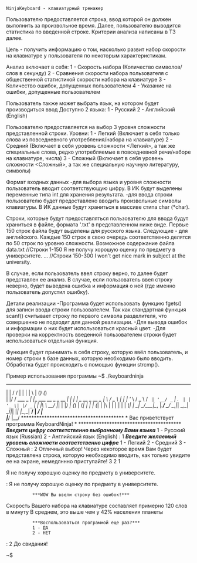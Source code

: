 	NinjaKeyboard - клавиатурный тренажер

Пользователю предоставляется строка, ввод которой он должен выполнить за произвольное время.
Далее, пользователю выводится статистика по введенной строке. Критерии анализа написаны в ТЗ далее.

Цель - получить информацию о том, насколько развит набор скорости на клавиатуре у пользователя по некоторым характеристикам.

Анализ включает в себя:
  1 - Скорость набора (Количество символов/слов в секунду)
  2 - Сравнения скорости набора пользователя с общественной статистикой скорости набора на клавиатуре
  3 - Количество ошибок, допущенных пользователем
  4 - Указание на ошибки, допущенные пользователем

Пользователь также может выбрать язык, на котором будет производиться ввод
Доступно 2 языка:
  1 - Русский
  2 - Английский (English)

Пользователю предоставляется на выбор 3 уровня сложности представленной строки.
Уровни:
  1 - Легкий (Включает в себя только слова из повседневного употребления/набора на клавиатуре)
  2 - Средний (Включает в себя уровень сложности <Легкий>, а так же специальные слова, редко употребляемые в повседневной речи/наборе на клавиатуре, числа)
  3 - Сложный (Включает в себя уровень сложности <Сложный>, а так же специальную научную литературу, символы)

Формат входных данных
-для выбора языка и уровня сложности пользователь вводит соответствующую цифру. В ИК будут выделены переменные типа int для хранения результата.
-для ввода строки пользователю будет предоставлено вводить произвольные символы клавиатуры. В ИК данные будут храниться в массиве стипа char (*char).

Строки, которые будут предоставляться пользователю для ввода будут храниться в файле, формата '.txt' в представленном ниже виде. Первые 150 строк файла будут выделены для русского языка. Следующие - для английского. Каждые 150 строк в свою очередь соответственно делятся по 50 строк по уровню сложности.
  Возможное содержание файла data.txt
//Строки 1-150
Я не получу хорошую оценку по предмету в университете.
...
//Строки 150-300
I won't get nice mark in subject at the university.

В случае, если пользователь ввел строку верно, то далее будет представлен ее анализ.
В случае, если пользователь ввел строку неверно, будет выведена ошибка и информация о ней (где именно пользователь допустил ошибку).

Детали реализации
-Программа будет использовать функцию fgets() для записи ввода строки пользователем. Так как стандартная функция scanf() считывает строку по первого символа разделителя, что совершенно не подходит для данной реализации.
-Для вывода ошибок и информации о них будет использоваться красный цвет.
-Для проверки на корректность введенной пользователем строки будет использоваться отдельная функция.

Функция будет принимать в себя строку, которую ввёл пользователь, и номер строки в базе данных, которую необходимо было вводить. 
Обработка будет происходить с помощью функции strcmp().

Пример использования программы
~$ ./keyboardninja
 _   __           _                         _ _   _ _       _       
| | / /          | |                       | | \ | (_)     (_)      
| |/ /  ___ _   _| |__   ___   __ _ _ __ __| |  \| |_ _ __  _  __ _ 
|    \ / _ \ | | | '_ \ / _ \ / _` | '__/ _` | . ` | | '_ \| |/ _` |
| |\  \  __/ |_| | |_) | (_) | (_| | | | (_| | |\  | | | | | | (_| |
\_| \_/\___|\__, |_.__/ \___/ \__,_|_|  \__,_\_| \_/_|_| |_| |\__,_|
             __/ |                                        _/ |      
            |___/                                        |__/ 
            ****************************************
           *  Вас приветствует программа KeyboardNinja! *
            ****************************************
       ***Введите цифру соответственно выбранному Вами языка***
       1 - Русский язык (Russian)
       2 - Английский язык (English)
: 1
       ***Введите желаемый уровень сложности соответственно цифре***
       1 - Легкий
       2 - Средний
       3 - Сложный
: 2
       Отличный выбор! Через некоторое время Вам будет представлена строка,
       которую необходимо вводить, как только увидите ее на экране, немедлннно приступайте!
3
2
1

Я не получу хорошую оценку по предмету в университете.

: Я не получу хорошую оценку по предмету в университете.

              ***WOW Вы ввели строку без ошибок!***
Скорость Вашего набора на клавиатуре составляет примерно 120 слов в минуту
          В среднем, это выше чем у 42% населения планеты

              ***Воспользоваться программой еще раз?***
              1 - ДА
              2 - НЕТ
: 2
До свидания!

~$
